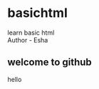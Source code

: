 # basichtml
learn basic html
<br/>
Author - Esha
<html>
  <head>
    <title> demo </title>
  </head>
  <body>
    <h2> welcome to github </h2>
    <div> hello 
    </div>
    
  </body>
</html>
